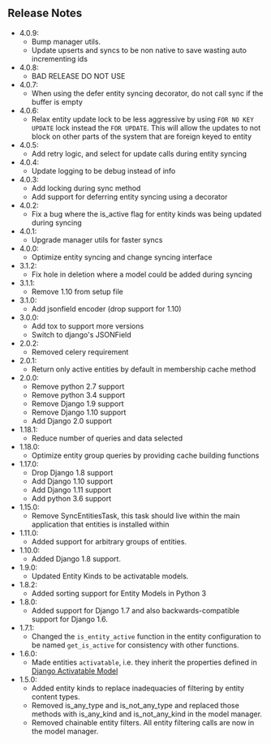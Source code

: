 ## Release Notes

- 4.0.9:
    - Bump manager utils.
    - Update upserts and syncs to be non native to save wasting auto incrementing ids
- 4.0.8:
    - BAD RELEASE DO NOT USE
- 4.0.7:
    - When using the defer entity syncing decorator, do not call sync if the buffer is empty
- 4.0.6:
    - Relax entity update lock to be less aggressive by using `FOR NO KEY UPDATE` lock instead the `FOR UPDATE`. This will allow the updates to not block on other parts of the system that are foreign keyed to entity
- 4.0.5:
    - Add retry logic, and select for update calls during entity syncing
- 4.0.4:
    - Update logging to be debug instead of info
- 4.0.3:
    - Add locking during sync method
    - Add support for deferring entity syncing using a decorator
- 4.0.2:
    - Fix a bug where the is_active flag for entity kinds was being updated during syncing
- 4.0.1:
    - Upgrade manager utils for faster syncs
- 4.0.0:
    - Optimize entity syncing and change syncing interface
- 3.1.2:
    - Fix hole in deletion where a model could be added during syncing
- 3.1.1:
    - Remove 1.10 from setup file
- 3.1.0:
    - Add jsonfield encoder (drop support for 1.10)
- 3.0.0:
    - Add tox to support more versions
    - Switch to django's JSONField
- 2.0.2:
    - Removed celery requirement
- 2.0.1:
    - Return only active entities by default in membership cache method
- 2.0.0:
    - Remove python 2.7 support
    - Remove python 3.4 support
    - Remove Django 1.9 support
    - Remove Django 1.10 support
    - Add Django 2.0 support
- 1.18.1:
    - Reduce number of queries and data selected
- 1.18.0:
    - Optimize entity group queries by providing cache building functions
- 1.17.0:
    - Drop Django 1.8 support
    - Add Django 1.10 support
    - Add Django 1.11 support
    - Add python 3.6 support
- 1.15.0:
    - Remove SyncEntitiesTask, this task should live within the main application that entities is installed within
- 1.11.0:
    - Added support for arbitrary groups of entities.
- 1.10.0:
    - Added Django 1.8 support.
- 1.9.0:
    - Updated Entity Kinds to be activatable models.
- 1.8.2:
    - Added sorting support for Entity Models in Python 3
- 1.8.0:
    - Added support for Django 1.7 and also backwards-compatible support for Django 1.6.
- 1.7.1:
    - Changed the ``is_entity_active`` function in the entity configuration to be named ``get_is_active`` for consistency with other functions.
- 1.6.0:
    - Made entities ``activatable``, i.e. they inherit the properties defined in [Django Activatable Model](https://github.com/ambitioninc/django-activatable-model)
- 1.5.0:
    - Added entity kinds to replace inadequacies of filtering by entity content types.
    - Removed is_any_type and is_not_any_type and replaced those methods with is_any_kind and is_not_any_kind in the model manager.
    - Removed chainable entity filters. All entity filtering calls are now in the model manager.
